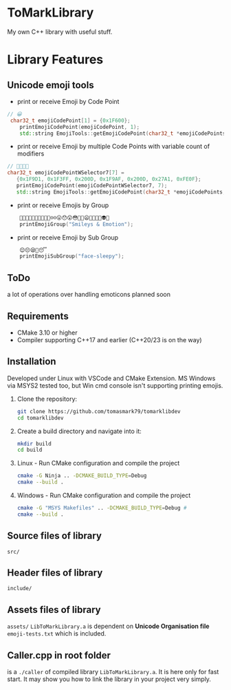 # ToMarkLibrary

My own C++ library with useful stuff.

# Library Features

## Unicode emoji tools
- print or receive Emoji by Code Point
```cpp
// 😀
 char32_t emojiCodePoint[1] = {0x1F600}; 
    printEmojiCodePoint(emojiCodePoint, 1);
    std::string EmojiTools::getEmojiCodePoint(char32_t *emojiCodePoints, size_t length)
```

- print or receive Emoji by multiple Code Points with variable count of modifiers
 ```cpp
 // 🧑🏿‍🦯‍➡️
 char32_t emojiCodePointWSelector7[7] =
    {0x1F9D1, 0x1F3FF, 0x200D, 0x1F9AF, 0x200D, 0x27A1, 0xFE0F}; 
    printEmojiCodePoint(emojiCodePointWSelector7, 7);
    std::string EmojiTools::getEmojiCodePoint(char32_t *emojiCodePoints, size_t length)
```

- print or receive Emojis by Group
```cpp
    🤠🥳🥸😎🤓🧐😕🫤😟🙁☹️☹😮😯😲😳🥺🥹😦🤡👹👺👻👽👾
    printEmojiGroup("Smileys & Emotion");    
```

- print or receive Emoji by Sub Group
```cpp
    😌😔😪🤤😴
    printEmojiSubGroup("face-sleepy");
```

## ToDo

a lot of operations over handling emoticons
planned soon

## Requirements

- CMake 3.10 or higher
- Compiler supporting C++17 and earlier (C++20/23 is on the way)

## Installation

Developed under Linux with VSCode and CMake Extension.
MS Windows via MSYS2 tested too, but Win cmd console isn't supporting printing emojis.


1. Clone the repository:
    ```sh
    git clone https://github.com/tomasmark79/tomarklibdev
    cd tomarklibdev
    ```

2. Create a build directory and navigate into it:
    ```sh
    mkdir build
    cd build
    ```

3. Linux - Run CMake configuration and compile the project
    ```sh
    cmake -G Ninja .. -DCMAKE_BUILD_TYPE=Debug 
    cmake --build .
    ```
3. Windows - Run CMake configuration and compile the project
     ```sh
    cmake -G "MSYS Makefiles" .. -DCMAKE_BUILD_TYPE=Debug #
    cmake --build .
    ```

## Source files of library
`src/`

## Header files of library
`include/`

## Assets files of library
`assets/`
`LibToMarkLibrary.a` is dependent on **Unicode Organisation file** `emoji-tests.txt` which is included.

## Caller.cpp in root folder
is a `./caller` of compiled library `LibToMarkLibrary.a`. It is here only for fast start. It may show you how to link the library in your project very simply.
